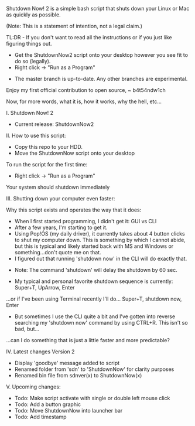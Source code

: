 Shutdown Now! 2 is a simple bash script that shuts down your Linux or Mac as quickly as possible.

(Note: This is a statement of intention, not a legal claim.)

TL:DR - If you don't want to read all the instructions or if you just like figuring things out.
- Get the ShutdownNow2 script onto your desktop however you see fit to do so (legally).
- Right click -> "Run as a Program"

* The master branch is up-to-date.  Any other branches are experimental.

Enjoy my first official contribution to open source, 
~ b4t54ndw1ch

Now, for more words, what it is, how it works, why the hell, etc...

I. Shutdown Now! 2  
* Current release: ShutdownNow2

II. How to use this script:
* Copy this repo to your HDD.
* Move the ShutdownNow script onto your desktop 

To run the script for the first time:
* Right click -> "Run as a Program"

Your system should shutdown immediately

III. Shutting down your computer even faster:

Why this script exists and operates the way that it does:
* When I first started programming, I didn't get it: GUI vs CLI
* After a few years, I'm starting to get it.
* Using Pop!OS (my daily driver), it currently takes about 4 button clicks to shut my computer down.  This is something by which I cannot abide, but this is typical and likely started back with MS and Windows or something...don't quote me on that.
* I figured out that running 'shutdown now' in the CLI will do exactly that.  
- Note: The command 'shutdown' will delay the shutdown by 60 sec.
* My typical and personal favorite shutdown sequence is currently:
Super+T, UpArrow, Enter

...or if I've been using Terminal recently I'll do...
Super+T, shutdown now, Enter

* But sometimes I use the CLI quite a bit and I've gotten into 
reverse searching my 'shutdown now' command by using CTRL+R.  This isn't so bad, but...

...can I do something that is just a little faster and more predictable?

IV. Latest changes
Version 2
* Display 'goodbye' message added to script
* Renamed folder from 'sdn' to 'ShutdownNow' for clarity purposes
* Renamed bin file from sdnver(x) to ShutdownNow(x)

V. Upcoming changes:
- Todo: Make script activate with single or double left mouse click
- Todo: Add a button graphic
- Todo: Move ShutdownNow into launcher bar
- Todo: Add timestamp
